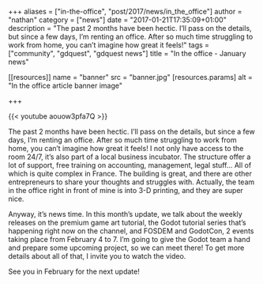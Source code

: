 +++
aliases = ["in-the-office", "post/2017/news/in_the_office"]
author = "nathan"
category = ["news"]
date = "2017-01-21T17:35:09+01:00"
description = "The past 2 months have been hectic. I’ll pass on the details, but since a few days, I’m renting an office. After so much time struggling to work from home, you can’t imagine how great it feels!"
tags = ["community", "gdquest", "gdquest news"]
title = "In the office - January news"

[[resources]]
  name = "banner"
  src = "banner.jpg"
  [resources.params]
    alt = "In the office article banner image"

+++

{{< youtube aouow3pfa7Q >}}

The past 2 months have been hectic. I’ll pass on the details, but since a few days, I’m renting an office. After so much time struggling to work from home, you can’t imagine how great it feels! I not only have access to the room 24/7, it’s also part of a local business incubator. The structure offer a lot of support, free training on accounting, management, legal stuff… All of which is quite complex in France. The building is great, and there are other entrepreneurs to share your thoughts and struggles with. Actually, the team in the office right in front of mine is into 3-D printing, and they are super nice.

Anyway, it’s news time. In this month’s update, we talk about the weekly releases on the premium game art tutorial, the Godot tutorial series that’s happening right now on the channel, and FOSDEM and GodotCon, 2 events taking place from February 4 to 7. I’m going to give the Godot team a hand and prepare some upcoming project, so we can meet there! To get more details about all of that, I invite you to watch the video.

See you in February for the next update!
